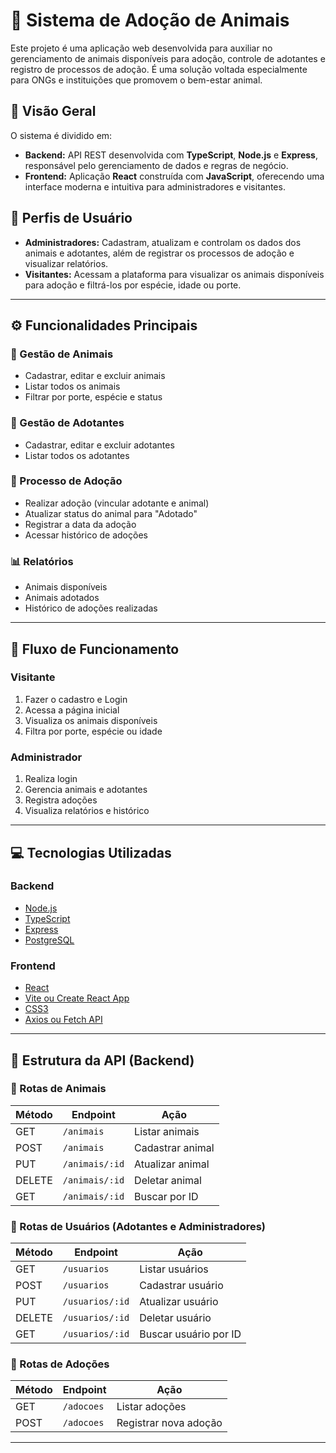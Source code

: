 # 🐾 Sistema de Adoção de Animais

Este projeto é uma aplicação web desenvolvida para auxiliar no gerenciamento de animais disponíveis para adoção, controle de adotantes e registro de processos de adoção. É uma solução voltada especialmente para ONGs e instituições que promovem o bem-estar animal.

## 📌 Visão Geral

O sistema é dividido em:

- **Backend:** API REST desenvolvida com **TypeScript**, **Node.js** e **Express**, responsável pelo gerenciamento de dados e regras de negócio.
- **Frontend:** Aplicação **React** construída com **JavaScript**, oferecendo uma interface moderna e intuitiva para administradores e visitantes.

## 👥 Perfis de Usuário

- **Administradores:** Cadastram, atualizam e controlam os dados dos animais e adotantes, além de registrar os processos de adoção e visualizar relatórios.
- **Visitantes:** Acessam a plataforma para visualizar os animais disponíveis para adoção e filtrá-los por espécie, idade ou porte.

---

## ⚙️ Funcionalidades Principais

### 🐶 Gestão de Animais
- Cadastrar, editar e excluir animais
- Listar todos os animais
- Filtrar por porte, espécie e status

### 👤 Gestão de Adotantes
- Cadastrar, editar e excluir adotantes
- Listar todos os adotantes

### 📝 Processo de Adoção
- Realizar adoção (vincular adotante e animal)
- Atualizar status do animal para "Adotado"
- Registrar a data da adoção
- Acessar histórico de adoções

### 📊 Relatórios
- Animais disponíveis
- Animais adotados
- Histórico de adoções realizadas

---

## 🔁 Fluxo de Funcionamento

### Visitante
1. Fazer o cadastro e Login
2. Acessa a página inicial
3. Visualiza os animais disponíveis
4. Filtra por porte, espécie ou idade

### Administrador
1. Realiza login
2. Gerencia animais e adotantes
3. Registra adoções
4. Visualiza relatórios e histórico

---

## 💻 Tecnologias Utilizadas

### Backend
- [Node.js](https://nodejs.org/)
- [TypeScript](https://www.typescriptlang.org/)
- [Express](https://expressjs.com/)
- [PostgreSQL](https://www.postgresql.org/)

### Frontend
- [React](https://reactjs.org/)
- [Vite ou Create React App](https://vitejs.dev/)
- [CSS3](https://developer.mozilla.org/pt-BR/docs/Web/CSS)
- [Axios ou Fetch API](https://axios-http.com/)

---

## 🔗 Estrutura da API (Backend)

### 🐾 Rotas de Animais

| Método | Endpoint           | Ação                     |
|--------|--------------------|--------------------------|
| GET    | `/animais`         | Listar animais           |
| POST   | `/animais`         | Cadastrar animal         |
| PUT    | `/animais/:id`     | Atualizar animal         |
| DELETE | `/animais/:id`     | Deletar animal           |
| GET    | `/animais/:id`     | Buscar por ID            |

### 👥 Rotas de Usuários (Adotantes e Administradores)

| Método | Endpoint             | Ação                   |
|--------|----------------------|------------------------|
| GET    | `/usuarios`          | Listar usuários        |
| POST   | `/usuarios`          | Cadastrar usuário      |
| PUT    | `/usuarios/:id`      | Atualizar usuário      |
| DELETE | `/usuarios/:id`      | Deletar usuário        |
| GET    | `/usuarios/:id`      | Buscar usuário por ID  |


### 📄 Rotas de Adoções

| Método | Endpoint        | Ação                        |
|--------|-----------------|-----------------------------|
| GET    | `/adocoes`      | Listar adoções              |
| POST   | `/adocoes`      | Registrar nova adoção       |

---
